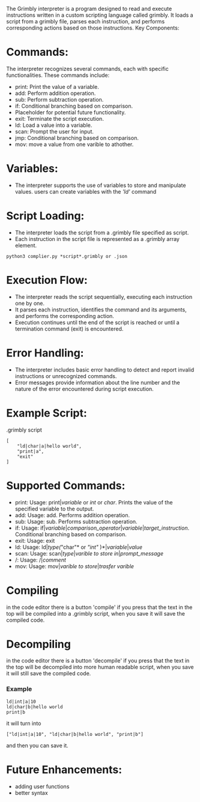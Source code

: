 


The Grimbly interpreter is a program designed to read and execute instructions written in a custom scripting language called grimbly. It loads a script from a grimbly file, parses each instruction, and performs corresponding actions based on those instructions.
Key Components:

# Commands: 
The interpreter recognizes several commands, each with specific functionalities. These commands include:
* print: Print the value of a variable.
* add: Perform addition operation.
* sub: Perform subtraction operation.
* if: Conditional branching based on comparison.
* Placeholder for potential future functionality.
* exit: Terminate the script execution.
* ld: Load a value into a variable.
* scan: Prompt the user for input.
* jmp: Conditional branching based on comparison.
* mov: move a value from one varible to athother.
# Variables: 
*   The interpreter supports the use of variables to store and manipulate values. users can create variables with the *'ld'* command

# Script Loading:

*    The interpreter loads the script from a .grimbly file specified as script.
*    Each instruction in the script file is represented as a .grimbly array element.


     
    python3 complier.py *script*.grimbly or .json
    
# Execution Flow:

*   The interpreter reads the script sequentially, executing each instruction one by one.
*  It parses each instruction, identifies the command and its arguments, and performs the corresponding action.
* Execution continues until the end of the script is reached or until a termination command (exit) is encountered.

# Error Handling:

*    The interpreter includes basic error handling to detect and report invalid instructions or unrecognized commands.
*    Error messages provide information about the line number and the nature of the error encountered during script execution.

# Example Script:
.grimbly script

    [
        "ld|char|a|hello world",
        "print|a",
        "exit"
    ]

# Supported Commands:

*    print: Usage: print|*variable* or *int* or *char*. Prints the value of the specified variable to the output.
*    add: Usage: add. Performs addition operation.
*    sub: Usage: sub. Performs subtraction operation.
*    if: Usage: if|*variable*|*comparison_operator*|*variable*|*target_instruction*. Conditional branching based on comparison.
*    exit: Usage: exit
*    ld: Usage: ld|*type(*"char"* or *"int"* )*|*variable*|*value*
*    scan: Usage: scan|*type*|*varible to store in*|*prompt_message*
*    /: Usage: /|*comment*
*    mov: Usage: mov|*varible to store*|*trasfer varible*
# Compiling
in the code editor there is a button 'compile' if you press that the text in the top will be compiled into a .grimbly script, when you save it will save the compiled code. 
# Decompiling
in the code editor there is a button 'decompile' if you press that the text in the top will be decompiled into more human readable script, when you save it will still save the compiled code. 

### Example
```
ld|int|a|10
ld|char|b|hello world
print|b
```
it will turn into
```
["ld|int|a|10", "ld|char|b|hello world", "print|b"]
```
and then you can save it.
# Future Enhancements:
* adding user functions
* better syntax

